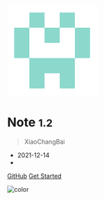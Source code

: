 ![logo](_media/identicon.png)

# Note <small>1.2</small>

> XiaoChangBai

- 2021-12-14
- 



[GitHub](https://github.com/xiaochangbai)
[Get Started](pages/)



![color](#ffffff)
